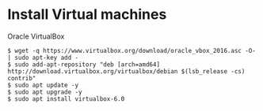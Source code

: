 # Install Virtual machines

Oracle VirtualBox
```
$ wget -q https://www.virtualbox.org/download/oracle_vbox_2016.asc -O- | sudo apt-key add -
$ sudo add-apt-repository "deb [arch=amd64] http://download.virtualbox.org/virtualbox/debian $(lsb_release -cs) contrib"
$ sudo apt update -y
$ sudo apt upgrade -y
$ sudo apt install virtualbox-6.0
```
